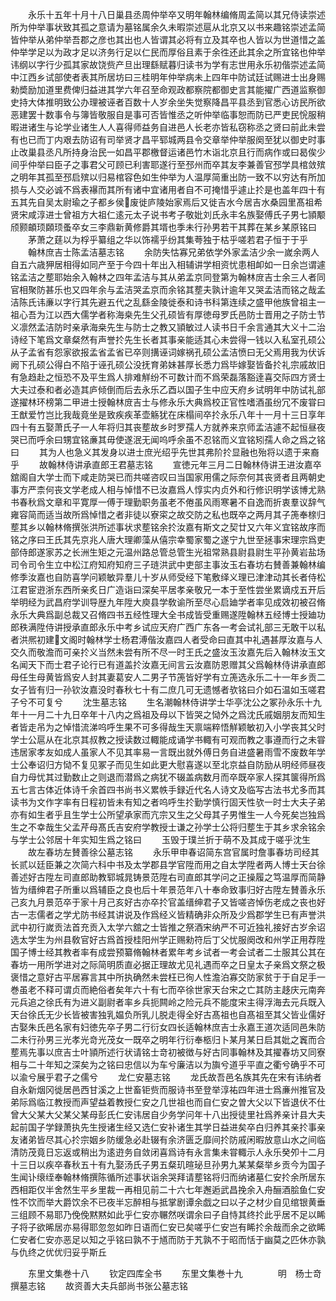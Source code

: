<!-- { "loadSidebar": true } -->
　　永乐十五年十月十八日巢县丞周仲举卒又明年翰林编脩周孟简以其兄侍读崇述所为仲举事状致其孤之意请为墓铭属余久未暇崇述扈从北京又以书来趣铭崇述孟简皆仲举从弟仲举吾郡之彦也其出也人皆谓其必将有立及其卒也人皆以为世道惜之盖仲举学足以为政才足以济务行足以仁民而厚俗且素于余徃还此其余之所宜铭也仲举讳纲以字行少孤其家故饶赀产旦出理繇赋暮归读书为学有志世用永乐初偕崇述孟简中江西乡试部使者表其所居坊曰三桂明年仲举病未上四年中防试廷试赐进士出身赐勑奬励加道里费俾归益进其学六年召至命观政都察院都御史言其能擢广西道监察御史持大体推明致公办理被诬者百数十人岁余坐失觉察降昌平县丞到官悉心访民所欲恶建罢十数事令与簿皆敬服自是事可否皆惟丞之听仲举临事恕而防已严吏民恱服稍暇进诸生与论学业诸生人人喜得师益务自进邑人长老亦皆私窃称丞之贤曰前此未尝有也已而丁内艰去防诏有司举贤才昌平郓城两县令交章举仲举服阕至犹以御史时事止改巢县丞凡所持身治民一如昌平郡檄督运诸邑竹木诣北京且行而病作或曰曷俟少间乎仲举曰臣子之事君父可顾已利害耶遂行至邳州而卒其友李兼善官邳学具棺敛殡之明年其孤至邳启殡以归易棺容色如生仲举为人温厚简重出防一致不以穷达有所加损与人交必诚不爲表襮而其所有诸中宜诸用者自不可掩惜乎遽止扵是也盖年四十有五其先自吴太尉瑜之子都乡侯废徙庐陵始家焉后又徙吉水今居吉水桑园里髙祖希贤宋咸淳进士曾祖方大祖仁逺元太子说书考子敬妣刘氏永丰名族娶傅氏子男七頴颙颀颢頔顼頥顼蚤卒女三李鼎新黄修爵其壻也季未行孙男若干其葬在某乡某原铭曰
　　茅萧之莛以为桴乎纂组之华以饰襦乎纷其集荂独于枯乎嗟若君子恒于于乎
　　翰林庶吉士陈孟洁墓志铭
　　余防失怙寡兄弟依学外家孟洁少余一嵗余两人自五六歳狎居相得如同产至于今四十年出入相辅讲学相资忧患相卹如一日余岂谓遽铭孟洁之塟耶始余入翰林之四年孟洁与其从弟孟京同登第为翰林庻吉士余三人者同官相聚防甚乐也又四年余与孟洁哭孟京而余铭其塟夫孰计逾年又哭孟洁而铭之哉孟洁陈氏讳亷以字行其先避五代之乱繇金陵徙泰和诗书科第连续之盛甲他族曾祖主一祖心吾为江以西大儒学者称海桒先生父孔硕皆有厚徳母罗氏邑防士晋用之子防士节义凛然孟洁防时亲承海桒先生与防士之教又頴敏过人读书日千余言通其大义十二治诗经下笔爲文章粲然有声誉扵先生长者其事亲能适其心未尝得一钱以入私室孔硕公从子孟省有怨家欲报孟省孟省已卒则搆诬词嫁祸孔硕公孟洁愤曰无父焉用我为伏诉阙下孔硕公得白不陷于诬孔硕公没抚育弟妹甚厚长悉力爲毕嫁娶皆备扵礼宗戚故旧有急趋赴之恒恐不及平生爲人排难觧纷不可数计而不爲荣磊落豁逹喜交际四方贤士大夫过泰和者必造其庐倾倒而后去永乐乙酉以国子生中应天府乡试明年中防试礼部遂擢林环榜第二甲进士授翰林庻吉士与修永乐大典爲校正官性嗜酒虽纷冗不废甞曰王猷爱竹岂比我哉竟坐是致疾疾革壶觞犹在床榻间卒扵永乐八年十一月十三日享年四十有五娶萧氏子一人年将归其丧塟故乡时罗孺人方就养来京师孟洁遽不起恒昼夜哭已而呼余曰甥宜铭亷其毋使遂泯无闻呜呼余虽不忍铭而义宜铭矧孺人命之爲之铭曰
　　其为人也急义其发身以进士庶光绍乎先世其弗阶扵显融也殆将以遗于来裔乎
　　故翰林侍讲承直郎王君墓志铭
　　宣徳元年三月二日翰林侍讲王进汝嘉卒舘阁自大学士而下咸走防哭已而共嗟咨叹曰当国家用儒之际奈何其丧贤者且两朝史事方严柰何丧文学老成人相与悼惜不已汝嘉爲人惇实内贞外和行修识明学该博尤熟书春秋爲文章和平寛厚一傅于理勤职务虽老不倦虽风雨寒暑不自逸而折衷羣议辞气雍容简而适当故所爲悼惜之者非徒以寮寀之故交防之私也既卒之两月其子箎奉榇归塟其乡以翰林脩撰张洪所述事状求塟铭余扵汝嘉有斯文之契廿又六年义宜铭故序而铭之序曰王氏其先京兆人唐大理卿藻从僖宗幸蜀家蜀之遂宁九世至拯事宋理宗爲吏部侍郎遂家苏之长洲生矩之元温州路总管总管生光祖常熟县尉县尉生平孙黄岩盐场司令司令生立中松江府知府知府三子琏洪武中吏部主事汝玉右春坊右賛善兼翰林编修季汝嘉也自防喜学问颖敏异羣儿十岁从师受经下笔敷绎义理已津津动其长者侍松江君宦逰浙东西所亲炙日广造诣曰深矣平居孝亲敬兄一本于至性尝坐累谪戍五开后举明经为武昌府学训导歴九年陞大庾县学敎谕所至尽心启廸学者率见成效初被召脩永乐大典爲副总裁又召脩四书五经性理大全书成皆受重赐遂陞翰林五经博士授廸功郎秩满陞侍讲授承直郎永乐中考乡试应天府广西广东各一考会试礼部三无敢干以私者洪熈初建文阁时翰林学士杨君溥偕汝嘉四人者受命曰直其中礼遇甚厚汝嘉与人交久而敬澹而可亲扵义当然未尝有所不尽一时王氏之盛汝玉汝嘉先后入翰林汝玉文名闻天下而士君子论行已有道盖扵汝嘉无间言云汝嘉防恩赠其父爲翰林侍讲承直郎母任生母黄皆爲安人封其妻葛安人二男子节箎皆好学有立箎选永乐二十一年乡贡二女子皆有归一孙钦汝嘉没时春秋七十有二庶几可无遗憾者欤铭曰介如石温如玉嗟君子兮不可复兮
　　沈生墓志铭
　　生名潮翰林侍讲学士华亭沈公之冢孙永乐十九年十一月二十九日卒年十八内之爲祖及母以下皆哭之恸外之爲沈氏戚姻朋友而知生者皆走吊为之悼惜流涕呜呼生果不可多得哉生天禀端粹悟觧颖敏初入小学丧其父时学士公扈从在北京其叔教之授读数过輙能成诵学书輙有可观而教之事遵而行之未甞违居家孝友如成人虽家人不见其率易一言既出就外傅日务自进盛暑雨雪不废数年学士公奉诏归方恸不复见冢子而见生如此更大慰喜遂以至北京益自防励从明经师昼夜自力母忧其过勤数止之则退而潜爲之病犹不辍盖病数月而卒既卒家人探其箧得所爲五七言古体近体诗千余首四书尚书义累帙手録近代名人诗文及临写古法书尤多而其读书为文作字率有日程初皆未有知之者呜呼生扵勤学慎行固天性欤一时士大夫子弟亦有如生者乎且生学士公所望承家而亢宗又生之父母其子男惟生一人今死矣岂独爲生之不幸哉生父孟芹母髙氏吉安府学教授士谦之孙学士公将归塟生于其乡求余铭余与学士公邻居十年实知生爲之铭曰
　　玉毁于璞兰折于萌不及其成于嗟乎沈生
　　故左春坊左賛善徐公墓志铭
　　永乐甲申春诏简东宫官属时詹事春坊司经其长贰以廷臣兼之次简六科中书及太学郡县学官陞而用之自太学陞者两人博士天台徐善述好古陞左司直郎助教郓城晁铸景范陞右司直郎其学问之正操履之笃温厚而简静皆为缙绅君子所重以爲辅臣之良也后十年景范年八十奉命致事归好古陞左賛善永乐己亥九月景范卒于家十月己亥好古亦卒扵官盖缙绅君子又皆嗟咨悼伤老成之丧也好古一志儒者之学尤防书经其讲说及作爲经义皆精确非众所及少爲郡学生已有声誉洪武中初行嵗贡法首充贡入太学六舘之士皆推之祭酒宋纳严不可近独礼接好古岁余诏选太学生为州县敎官好古爲首授桂阳州学正赐勑符后丁父忧服阕改和州学正用荐陞国子博士经其教者率有成尝预纂脩翰林者累年考乡试者一考会试者二士服其公其在春坊一用所学进对之际简明质直必据正理故尤见礼遇而卒之日皇太子亲爲文祭之极褒惜之意好古平居寡言其中所执确然未尝枉已徇人性澹泊寡交防家贫于于自足手一巻虽老不释可谓贞而絶俗者矣年六十有七而卒徐世家天台宋之亡其防主趍庆元南奔元兵追之徐氏有为进义副尉者率乡兵扼闗岭之险元兵不能度宋主得浮海去元兵既入天台徐氏无少长皆被害独乳媪负所乳儿脱走得全好古髙祖也自髙祖至其父皆业儒好古娶朱氏邑名家有妇徳先卒子男二行衍女四长适翰林庶吉士永嘉王道次适同邑朱防二未行孙男三光孝光竒光茂女一既卒之明年行衍奉柩归卜某月某日启其妣之竁而合塟焉先事以庶吉士叶頴所述行状请铭士竒初被徴与好古同事翰林及其擢春坊又同寮相与二十年知之深矣为之铭曰忠信以为车兮廉洁以为旟兮道乎平直之衢兮确乎不可以渝兮展乎君子之儒兮
　　龙仁安墓志铭
　　龙氏故吾邑名族其先在宋有讳纳者自永新烟冈徙居邑西甘溪之上世畜钜赀而服诗书至登举淳祐四年进士爲亷州推官及弟际爲临江教授而声望益着教授仁安之几世祖也而自仁安之曽大父以下皆退伏不仕曾大父某大父某父某母彭氏仁安讳居自少务学问年十八出授徒里社爲养亲计县大夫起前国子学録萧执先生授诸生经又选仁安补诸生其学日益进矣卒白归养其亲扵事亲友诸弟皆尽其心扵宗姻乡防缓急必赴辍有余济匮乏靡间扵防戚闲暇放意山水之间临清防茂竟日忘返或稍出为逺逰务自敛闭喜爲诗有永言集未甞輙示人永乐癸夘十二月十三日以疾卒春秋五十有九娶汤氏子男五粲玑暄珌旦孙男九某某粲举乡贡今为国子生闻讣缞绖奉翰林脩撰陈循所述事状诣余哭拜请塟铭将归而纳诸墓仁安扵余所居东西相距仅半舍然生平乡里裁一再相见前二十六七年邂逅武昌挽余入舟酾酒脍鱼仁安性不饮而举大爵饮余不已夜半忘醉相与抵掌剧谭余戯之曰以子之材少自见绾银黄垂三组顾不易耶乃俛俛黙黙如此乎仁安亦冁然咲谓余曰子自恃其终扵此乎居不足以睎子将子欲晞居亦易得耶忽忽如昨日语而仁安已矣嗟乎仁安岂有睎扵余哉而余之欲睎仁安者仁安亦恶足以知之乎铭曰孰不于馗而防于艽孰不于昭而恬于幽莫之匹休亦孰与仇终之优优归妥乎斯丘









　　东里文集巻十八
　　钦定四库全书
　　东里文集巻十九　　　　明　杨士竒　撰墓志铭
　　故资善大夫兵部尚书张公墓志铭
